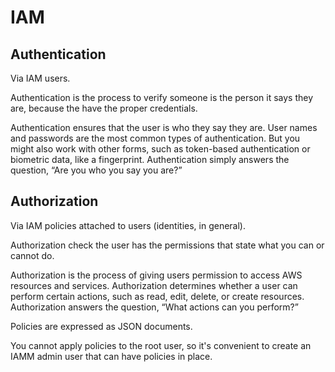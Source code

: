 # IAM

## Authentication

Via IAM users.

Authentication is the process to verify someone is the person it says they are, because the have the proper credentials.

Authentication ensures that the user is who they say they are. User names and passwords are the most common types of authentication. But you might also work with other forms, such as token-based authentication or biometric data, like a fingerprint. Authentication simply answers the question, “Are you who you say you are?”

## Authorization

Via IAM policies attached to users (identities, in general).

Authorization check the user has the permissions that state what you can or cannot do.

Authorization is the process of giving users permission to access AWS resources and services. Authorization determines whether a user can perform certain actions, such as read, edit, delete, or create resources. Authorization answers the question, “What actions can you perform?” 

Policies are expressed as JSON documents.

You cannot apply policies to the root user, so it's convenient to create an IAMM admin user that can have policies in place.